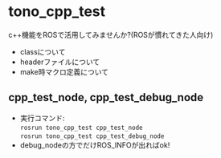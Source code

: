 # tono_cpp_test
c++機能をROSで活用してみませんか?(ROSが慣れてきた人向け)
- classについて
- headerファイルについて
- make時マクロ定義について

## cpp_test_node, cpp_test_debug_node
- 実行コマンド:  
`rosrun tono_cpp_test cpp_test_node`  
`rosrun tono_cpp_test cpp_test_debug_node`
- debug_nodeの方でだけROS_INFOが出ればok!